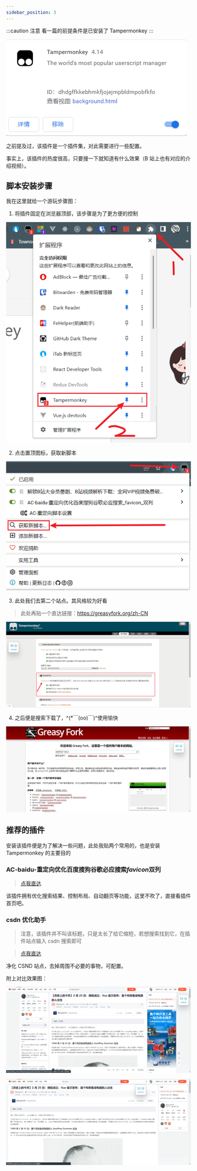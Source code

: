 ```yaml
---
sidebar_position: 3
---
```


:::caution 注意
看一篇的前提条件是已安装了 Tampermonkey
:::

![](./images/Tampermonkey/1.png)

之前提及过，该插件是一个插件集，对此需要进行一些配置。

事实上，该插件的热度很高，只要搜一下就知道有什么效果（B 站上也有对应的介绍视频）。

## 脚本安装步骤

我在这里就给一个游玩步骤图：

1. 将插件固定在浏览器顶部，该步骤是为了更方便的控制

![](./images/Tampermonkey/2.png)

2. 点击置顶图标，获取新脚本

![](./images/Tampermonkey/3.png)

3. 此处我们去第二个站点。其风格较为好看

> 此处再贴一个直达链接：https://greasyfork.org/zh-CN

![](./images/Tampermonkey/4.png)

4. 之后便是搜索下载了，^(\*￣(oo)￣)^使用愉快

![](./images/Tampermonkey/5.png)

## 推荐的插件

安装该插件便是为了解决一些问题，此处我贴两个常用的，也是安装 Tampermonkey 的主要目的

### AC-baidu-重定向优化百度搜狗谷歌必应搜索*favicon*双列

> [点我直达](https://greasyfork.org/zh-CN/scripts/14178-ac-baidu-%E9%87%8D%E5%AE%9A%E5%90%91%E4%BC%98%E5%8C%96%E7%99%BE%E5%BA%A6%E6%90%9C%E7%8B%97%E8%B0%B7%E6%AD%8C%E5%BF%85%E5%BA%94%E6%90%9C%E7%B4%A2-favicon-%E5%8F%8C%E5%88%97)

该插件拥有优化搜索结果、控制布局、自动翻页等功能，这里不吹了，直接看插件首页吧。

### csdn 优化助手

> 注意，该插件并不叫该标题，只是太长了给它缩短，若想搜索找到它，在插件站点输入 csdn 搜索即可

> [点我直达](https://greasyfork.org/zh-CN/scripts/378351-%E6%8C%81%E7%BB%AD%E6%9B%B4%E6%96%B0-csdn%E5%B9%BF%E5%91%8A%E5%AE%8C%E5%85%A8%E8%BF%87%E6%BB%A4-%E4%BA%BA%E6%80%A7%E5%8C%96%E8%84%9A%E6%9C%AC%E4%BC%98%E5%8C%96-%E4%B8%8D%E7%94%A8%E5%86%8D%E7%99%BB%E5%BD%95%E4%BA%86-%E8%AE%A9%E4%BD%A0%E4%BD%93%E9%AA%8C%E4%BB%A4%E4%BA%BA%E6%83%8A%E5%96%9C%E7%9A%84%E5%B4%AD%E6%96%B0csdn)

净化 CSND 站点，去掉周围不必要的事物，可配置。

附上对比效果图：

![](./images/Tampermonkey/6.png)

![](./images/Tampermonkey/7.png)

